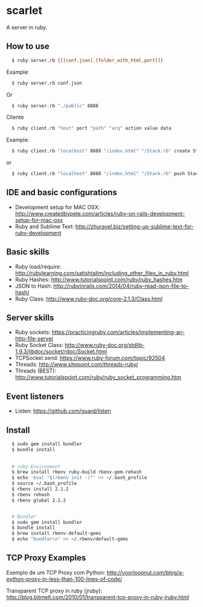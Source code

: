 scarlet
=======

A server in ruby.

## How to use
```sh
  $ ruby server.rb {[[conf.json],[folder_with_html,port]]}
```
Example:
```sh
  $ ruby server.rb conf.json
```
Or
```sh
  $ ruby server.rb "./public" 8888
```
Cliente

```sh
  $ ruby client.rb "host" port "path" "arq" action value data
```
Example:
```sh
  $ ruby client.rb "localhost" 8888 "/index.html" "/Stack.rb" create Stack
```
or
```sh
  $ ruby client.rb "localhost" 8888 "/index.html" "/Stack.rb" push Stack Test
```

## IDE and basic configurations
* Development setup for MAC OSX: http://www.createdbypete.com/articles/ruby-on-rails-development-setup-for-mac-osx
* Ruby and Sublime Text: http://zhuravel.biz/setting-up-sublime-text-for-ruby-development

## Basic skills
* Ruby load/require: http://rubylearning.com/satishtalim/including_other_files_in_ruby.html
* Ruby Hashes: http://www.tutorialspoint.com/ruby/ruby_hashes.htm
* JSON to Hash: http://rubyinrails.com/2014/04/ruby-read-json-file-to-hash/
* Ruby Class: http://www.ruby-doc.org/core-2.1.3/Class.html

## Server skills
* Ruby sockets: https://practicingruby.com/articles/implementing-an-http-file-server
* Ruby Socket Class: http://www.ruby-doc.org/stdlib-1.9.3/libdoc/socket/rdoc/Socket.html
* TCPSocket.send: https://www.ruby-forum.com/topic/92504
* Threads: http://www.sitepoint.com/threads-ruby/
* Threads (BEST): http://www.tutorialspoint.com/ruby/ruby_socket_programming.htm

## Event listeners
* Listen: https://github.com/guard/listen

## Install
```sh
  $ sudo gem install bundler
  $ bundle install
  
  
  # ruby Environment
  $ brew install rbenv ruby-build rbenv-gem-rehash
  $ echo 'eval "$(rbenv init -)"' >> ~/.bash_profile
  $ source ~/.bash_profile
  $ rbenv install 2.1.2
  $ rbenv rehash
  $ rbenv global 2.1.2


  # Bundler
  $ sudo gem install bundler
  $ bundle install
  $ brew install rbenv-default-gems
  $ echo "bundler\n" >> ~/.rbenv/default-gems
```
## TCP Proxy Examples

Exemplo de um TCP Proxy com Python:
http://voorloopnul.com/blog/a-python-proxy-in-less-than-100-lines-of-code/

Transparent TCP proxy in ruby (jruby):
http://blog.bitmelt.com/2010/01/transparent-tcp-proxy-in-ruby-jruby.html
```
